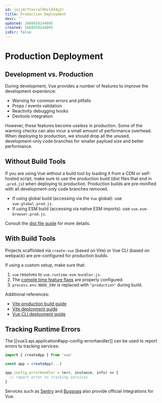 ```yaml
---
id: jojjdr7tnzral9hzld34q2r
title: Production Deployment
desc: ''
updated: 1660458244095
created: 1660458244095
isDir: false
---
```

# Production Deployment

## Development vs. Production

During development, Vue provides a number of features to improve the development experience:

- Warning for common errors and pitfalls
- Props / events validation
- Reactivity debugging hooks
- Devtools integration

However, these features become useless in production. Some of the warning checks can also incur a small amount of performance overhead. When deploying to production, we should drop all the unused, development-only code branches for smaller payload size and better performance.

## Without Build Tools

If you are using Vue without a build tool by loading it from a CDN or self-hosted script, make sure to use the production build (dist files that end in `.prod.js`) when deploying to production. Production builds are pre-minified with all development-only code branches removed.

- If using global build (accessing via the `Vue` global): use `vue.global.prod.js`.
- If using ESM build (accessing via native ESM imports): use `vue.esm-browser.prod.js`.

Consult the [dist file guide](https://github.com/vuejs/core/tree/main/packages/vue#which-dist-file-to-use) for more details.

## With Build Tools

Projects scaffolded via `create-vue` (based on Vite) or Vue CLI (based on webpack) are pre-configured for production builds.

If using a custom setup, make sure that:

1. `vue` resolves to `vue.runtime.esm-bundler.js`.
2. The [compile time feature flags](https://github.com/vuejs/core/tree/main/packages/vue#bundler-build-feature-flags) are properly configured.
3. <code>process.env<wbr>.NODE_ENV</code> is replaced with `"production"` during build.

Additional references:

- [Vite production build guide](https://vitejs.dev/guide/build.html)
- [Vite deployment guide](https://vitejs.dev/guide/static-deploy.html)
- [Vue CLI deployment guide](https://cli.vuejs.org/guide/deployment.html)

## Tracking Runtime Errors

The [[vue3.api.application#app-config-errorhandler]] can be used to report errors to tracking services:

```js
import { createApp } from 'vue'

const app = createApp(...)

app.config.errorHandler = (err, instance, info) => {
  // report error to tracking services
}
```

Services such as [Sentry](https://docs.sentry.io/platforms/javascript/guides/vue/) and [Bugsnag](https://docs.bugsnag.com/platforms/javascript/vue/) also provide official integrations for Vue.
